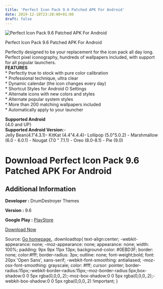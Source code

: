 ```yaml
---
title: 'Perfect Icon Pack 9.6 Patched APK For Android'
date: 2019-12-18T23:28:00+01:00
draft: false
---
```


![Perfect Icon Pack 9.6 Patched APK For Android](https://i1.wp.com/apkhome.net/wp-content/uploads/2019/11/Perfect-Icon-Pack-9.6-Patched.png "Perfect Icon Pack 9.6 Patched APK For Android")

  

Perfect Icon Pack 9.6 Patched APK For Android

Perfectly designed to be your replacement for the icon pack all day long. Perfect pixel iconography, hundreds of wallpapers included, with support for all popular launchers.  
**FEATURES**  
\* Perfectly true to stock with pure color calibration  
\* Professional technique, ultra clear  
\* Dynamic calendar (the icon changes every day)  
\* Shortcut Styles for Android O Settings  
\* Alternate icons with new colors and styles  
\* Alternate popular system styles  
\* More than 200 matching wallpapers included  
\* Automatically apply to your launcher

**Supported Android**  
{4.0 and UP}  
**Supported Android Version**:-  
Jelly Bean(4.1"4.3.1)- KitKat (4.4"4.4.4)- Lollipop (5.0"5.0.2) - Marshmallow (6.0 - 6.0.1) - Nougat (7.0 " 7.1.1) - Oreo (8.0-8.1) - Pie (9.0)

Download Perfect Icon Pack 9.6 Patched APK For Android
======================================================

Additional Information
----------------------

**Developer :** DrumDestroyer Themes

**Version :** 9.6

**Google Play :** [PlayStore](https://play.google.com/store/apps/details?id=perfect.icon.pack.ddt)

  

[Download Now](https://store4app.co/post/perfect-icon-pack-9-6-patched-apk-for-android_1574502331)

  
Source: [Go homepage.](https://store4app.co/post/perfect-icon-pack-9-6-patched-apk-for-android_1574502331) .downloadtop{ text-align:center; -webkit-appearance: none; -moz-appearance: none; appearance: none; width: 100%; padding: 9px 9px 11px 13px; background-color: #0EBD3F; border: none; color:#fff; border-radius: 3px; outline: none; font-weight;bold; font: 20px 'Open Sans', sans-serif; -webkit-font-smoothing: antialiased; -moz-osx-font-smoothing: grayscale; color: #fff; cursor: pointer; border-radius:15px;-webkit-border-radius:15px;-moz-border-radius:5px;box-shadow:0 0 5px rgba(0,0,0,.2);-moz-box-shadow:0 0 5px rgba(0,0,0,.2);-webkit-box-shadow:0 0 5px rgba(0,0,0,.2) !important; }